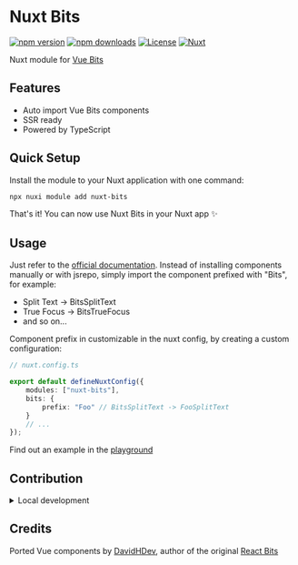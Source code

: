 # Nuxt Bits

[![npm version][npm-version-src]][npm-version-href]
[![npm downloads][npm-downloads-src]][npm-downloads-href]
[![License][license-src]][license-href]
[![Nuxt][nuxt-src]][nuxt-href]

Nuxt module for [Vue Bits](https://github.com/DavidHDev/vue-bits/)

## Features

- Auto import Vue Bits components
- SSR ready
- Powered by TypeScript

## Quick Setup

Install the module to your Nuxt application with one command:

```bash
npx nuxi module add nuxt-bits
```

That's it! You can now use Nuxt Bits in your Nuxt app ✨

## Usage

Just refer to the [official documentation](https://vue-bits.dev/). Instead of installing components manually or with jsrepo, simply import the component prefixed with "Bits", for example:

- Split Text -> BitsSplitText
- True Focus -> BitsTrueFocus
- and so on...

Component prefix in customizable in the nuxt config, by creating a custom configuration:

```ts
// nuxt.config.ts

export default defineNuxtConfig({
	modules: ["nuxt-bits"],
	bits: {
		prefix: "Foo" // BitsSplitText -> FooSplitText
	}
	// ...
});
```

Find out an example in the [playground](https://github.com/NicolaSpadari/nuxt-bits/blob/main/playground/app.vue)

## Contribution

<details>
  <summary>Local development</summary>

  ```bash
  # Install dependencies
  pnpm install

  # Generate type stubs
  pnpm run dev:prepare

  # Develop with the playground
  pnpm run dev

  # Build the playground
  pnpm run dev:build

  # Run ESLint
  pnpm run lint

  # Release new version
  pnpm run release
  ```

</details>

[npm-version-src]: https://img.shields.io/npm/v/nuxt-bits/latest.svg?style=flat&colorA=002E3B&colorB=00DC82
[npm-version-href]: https://npmjs.com/package/nuxt-bits

[npm-downloads-src]: https://img.shields.io/npm/dm/nuxt-bits.svg?style=flat&colorA=002E3B&colorB=00DC82
[npm-downloads-href]: https://npm.chart.dev/nuxt-bits

[license-src]: https://img.shields.io/npm/l/nuxt-bits.svg?style=flat&colorA=002E3B&colorB=00DC82
[license-href]: https://npmjs.com/package/nuxt-bits

[nuxt-src]: https://img.shields.io/badge/Nuxt%204%20ready-002E3B?logo=nuxt&logoColor=#00DC82
[nuxt-href]: https://nuxt.com

## Credits

Ported Vue components by [DavidHDev](https://github.com/DavidHDev), author of the original [React Bits](https://reactbits.dev)
